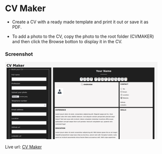 # CV Maker

- Create a CV with a ready made template and print it out or save it as PDF.

- To add a photo to the CV, copy the photo to the root folder (CVMAKER) and then click the Browse botton to display it in the CV.

### Screenshot
![CV Maker](cvmaker.png "CV maker screenshot")

Live url: [CV Maker](https://stacknatic.github.io/cv_maker/)